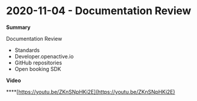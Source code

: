 # 2020-11-04 - Documentation Review

**Summary**

Documentation Review

* Standards
* Developer.openactive.io
* GitHub repositories
* Open booking SDK

**Video**

\*\*\*\*[https://youtu.be/ZKnSNpHKi2E](https://youtu.be/ZKnSNpHKi2E)

